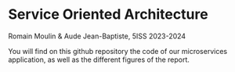 # Service Oriented Architecture 

Romain Moulin & Aude Jean-Baptiste, 5ISS 2023-2024 

You will find on this github repository the code of our microservices application, as well as the different figures of the report. 
